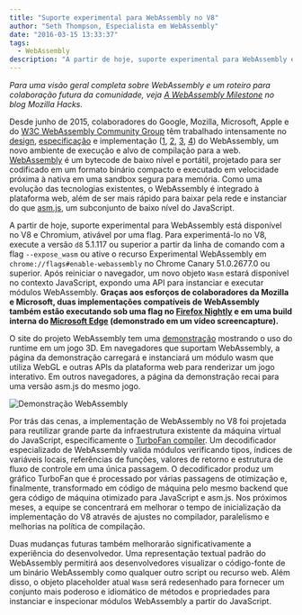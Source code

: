```yaml
---
title: "Suporte experimental para WebAssembly no V8"
author: "Seth Thompson, Especialista em WebAssembly"
date: "2016-03-15 13:33:37"
tags: 
  - WebAssembly
description: "A partir de hoje, suporte experimental para WebAssembly está disponível no V8 e Chromium, ativável por uma flag."
---
```

_Para uma visão geral completa sobre WebAssembly e um roteiro para colaboração futura da comunidade, veja [A WebAssembly Milestone](https://hacks.mozilla.org/2016/03/a-webassembly-milestone/) no blog Mozilla Hacks._

Desde junho de 2015, colaboradores do Google, Mozilla, Microsoft, Apple e do [W3C WebAssembly Community Group](https://www.w3.org/community/webassembly/participants) têm trabalhado intensamente no [design](https://github.com/WebAssembly/design), [especificação](https://github.com/WebAssembly/spec) e implementação ([1](https://www.chromestatus.com/features/5453022515691520), [2](https://platform-status.mozilla.org/#web-assembly), [3](https://github.com/Microsoft/ChakraCore/wiki/Roadmap), [4](https://webkit.org/status/#specification-webassembly)) do WebAssembly, um novo ambiente de execução e alvo de compilação para a web. [WebAssembly](https://webassembly.github.io/) é um bytecode de baixo nível e portátil, projetado para ser codificado em um formato binário compacto e executado em velocidade próxima à nativa em uma sandbox segura para memória. Como uma evolução das tecnologias existentes, o WebAssembly é integrado à plataforma web, além de ser mais rápido para baixar pela rede e instanciar do que [asm.js](http://asmjs.org/), um subconjunto de baixo nível do JavaScript.

<!--truncate-->
A partir de hoje, suporte experimental para WebAssembly está disponível no V8 e Chromium, ativável por uma flag. Para experimentá-lo no V8, execute a versão `d8` 5.1.117 ou superior a partir da linha de comando com a flag `--expose_wasm` ou ative o recurso Experimental WebAssembly em `chrome://flags#enable-webassembly` no Chrome Canary 51.0.2677.0 ou superior. Após reiniciar o navegador, um novo objeto `Wasm` estará disponível no contexto JavaScript, expondo uma API para instanciar e executar módulos WebAssembly. **Graças aos esforços de colaboradores da Mozilla e Microsoft, duas implementações compatíveis de WebAssembly também estão executando sob uma flag no [Firefox Nightly](https://hacks.mozilla.org/2016/03/a-webassembly-milestone) e em uma build interna do [Microsoft Edge](http://blogs.windows.com/msedgedev/2016/03/15/previewing-webassembly-experiments) (demonstrado em um vídeo screencapture).**

O site do projeto WebAssembly tem uma [demonstração](https://webassembly.github.io/demo/) mostrando o uso do runtime em um jogo 3D. Em navegadores que suportam WebAssembly, a página da demonstração carregará e instanciará um módulo wasm que utiliza WebGL e outras APIs da plataforma web para renderizar um jogo interativo. Em outros navegadores, a página da demonstração recai para uma versão asm.js do mesmo jogo.

![[Demonstração WebAssembly](https://webassembly.github.io/demo/)](/_img/webassembly-experimental/tanks.jpg)

Por trás das cenas, a implementação de WebAssembly no V8 foi projetada para reutilizar grande parte da infraestrutura existente da máquina virtual do JavaScript, especificamente o [TurboFan compiler](/blog/turbofan-jit). Um decodificador especializado de WebAssembly valida módulos verificando tipos, índices de variáveis locais, referências de funções, valores de retorno e estrutura de fluxo de controle em uma única passagem. O decodificador produz um gráfico TurboFan que é processado por várias passagens de otimização e, finalmente, transformado em código de máquina pelo mesmo backend que gera código de máquina otimizado para JavaScript e asm.js. Nos próximos meses, a equipe se concentrará em melhorar o tempo de inicialização da implementação do V8 através de ajustes no compilador, paralelismo e melhorias na política de compilação.

Duas mudanças futuras também melhorarão significativamente a experiência do desenvolvedor. Uma representação textual padrão do WebAssembly permitirá aos desenvolvedores visualizar o código-fonte de um binário WebAssembly como qualquer outro script ou recurso web. Além disso, o objeto placeholder atual `Wasm` será redesenhado para fornecer um conjunto mais poderoso e idiomático de métodos e propriedades para instanciar e inspecionar módulos WebAssembly a partir do JavaScript.
